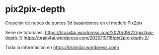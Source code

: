 # pix2pix-depth
Creación de nubes de puntos 3d basándonos en el modelo Pix2pix 

Serie de tutoriales: 
https://brain4ai.wordpress.com/2020/09/22/pix2pix-depth-1/
https://brain4ai.wordpress.com/2020/10/18/pix2pix-depth-2/


Toda la información en https://brain4ai.wordpress.com/
